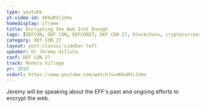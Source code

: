 ```yaml
---
type: youtube
yt-video-id: 4KbaRVi1Vms
homedisplay: iframe
title: Encrypting the Web Isnt Enough
tags: [DEFCON, DEF CON, DEFCON27, DEF CON 27, blockchain, cryptocurrency]
category: DEF_CON_27
layout: post-classic-sidebar-left
speaker: Dr Jeremy Gillula
conf: DEF CON 27
track: Monero Village
yr: 2019
vidurl: https://www.youtube.com/watch?v=4KbaRVi1Vms
---
```

Jeremy will be speaking about the EFF's past and ongoing efforts to encrypt the web.